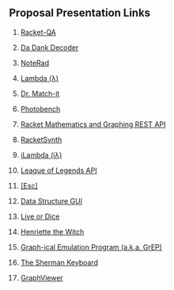 ## Proposal Presentation Links

1. [Racket-QA](https://docs.google.com/presentation/d/1Ff5LjW92cEDqhPJGla6IjBosKEh1DuKNqqaBsNtIqRg/edit?usp=sharing)

1. [Da Dank Decoder](https://docs.google.com/presentation/d/1CqUN65wKD8UlQcG6Gpj7xlaJtX4hBMUDCit0NEeUyRY/edit?usp=sharing)

1. [NoteRad](https://docs.google.com/presentation/d/1y-HKkfS6fuV-WPuymQmavc9O-lpM0Ml7VCgf8lZBz8c/edit?usp=sharing)

1. [Lambda (λ)](https://docs.google.com/presentation/d/16Rdq3k_QRaX8tFefR1sQdzLVkyQ6EENQuHVDwc9Axak/edit#slide=id.gad3b04a0b_0_7)

1. [Dr. Match-it](https://docs.google.com/presentation/d/1RS-RpMVcs_PuakTo_GzXePOPTVv_1goc3mxZHn5pIWY/edit?usp=sharing)

1. [Photobench](https://docs.google.com/presentation/d/1S--tAZMp4S52NcYyCdCmzADmeABylFmv2kQNlapXJd0/edit?usp=sharing)

1. [Racket Mathematics and Graphing REST API](https://docs.google.com/presentation/d/1jA6KDpAIbmpuTRilt6YqcnbVv8tDG9p0BZxEkVU0yhk/edit#slide=id.p)

1. [RacketSynth](https://docs.google.com/presentation/d/1-bbfe2ajKv8jIQAbIxH3mnHi5O2b5MBoa98UKJFl-b0/edit#slide=id.gad53d2770_0_33)

1. [iLambda (iλ)](https://docs.google.com/presentation/d/1dsIfek5W0uXWie95RNLjmPFDuw9SvUgawQ5HGWtAzwM/edit?usp=sharing)

1. [League of Legends API](https://docs.google.com/presentation/d/1wECtaM1TiYh_EZxkd1fZmXgxsgLs_tUwIU1kCBqC5Ys/edit?usp=sharing)

1. [[Esc]](https://docs.google.com/presentation/d/182K3rDangoqWCpvJP7llnjgyzdIb2QHeRyhOxvDW3L8/edit?usp=sharing)

1. [Data Structure GUI](https://docs.google.com/presentation/d/13hk-3AIIiUzXvLPeod1FAFwjMrDfpLaQEIQkS0LslM4/edit?usp=sharing)

1. [Live or Dice](https://docs.google.com/presentation/d/1AdOaTBNekj_zw-hvMF5tReTjxb3HUMFq7ktKxxVfdu8/edit?usp=sharing)

1. [Henriette the Witch](https://docs.google.com/presentation/d/1qMK55LT5UqkX7PXKtgqRJgoOyTwPiBrPWBk81P-sovc/edit?usp=sharing)

1. [Graph-ical Emulation Program (a.k.a. GrEP)](https://docs.google.com/presentation/d/1-gDy_dI0RKrSQPWZTt7XP3W-vjw0YBXTj1qiQGvo1AM/edit?usp=sharing)

1. [The Sherman Keyboard](https://docs.google.com/presentation/d/1FuxFHALw1LRU1OaHun4YQsiwaE7rN1SE4YsC0nTrCWk/edit?usp=sharing)

1. [GraphViewer](https://docs.google.com/presentation/d/1OdVYOZcucnPFPdU1kw9rL4sjYN_XKly8ttbVqjh8Rgo/edit?usp=sharing)


<!-- Links -->
[piazza]: https://piazza.com/class/i55is8xqqwhmr?cid=453
[markdown]: https://help.github.com/articles/markdown-basics/
